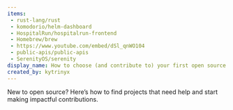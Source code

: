 ```yaml
---
items:
 - rust-lang/rust
 - komodorio/helm-dashboard
 - HospitalRun/hospitalrun-frontend
 - Homebrew/brew
 - https://www.youtube.com/embed/dSl_qnWO104
 - public-apis/public-apis
 - SerenityOS/serenity
display_name: How to choose (and contribute to) your first open source project
created_by: kytrinyx
---
```

New to open source? Here’s how to find projects that need help and start making impactful contributions.
